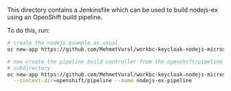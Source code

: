 This directory contains a Jenkinsfile which can be used to build
nodejs-ex using an OpenShift build pipeline.

To do this, run:

```bash
# create the nodejs example as usual
oc new-app https://github.com/MehmetVural/workbc-keycloak-nodejs-microservice

# now create the pipeline build controller from the openshift/pipeline
# subdirectory
oc new-app https://github.com/MehmetVural/workbc-keycloak-nodejs-microservice \
  --context-dir=openshift/pipeline --name nodejs-ex-pipeline
```
